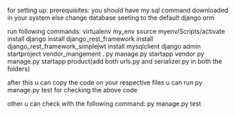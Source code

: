 for setting up:
prerequisites:
 you should have my sql command downloaded in your system else change database seeting to the default django orm

 run following commands:
 virtualenv my_env
 source myenv/Scripts/activate
 install django
 install django_rest_framework
 install django_rest_framework_simplejwt
 install mysqlclient
 django admin startproject vendor_mangement .
 py  manage.py startapp vendor
 py manage.py startapp product(add both urls.py and serializer.py in both the folders)

 after this u can copy the code on your respective files
 u can run py manage.py test for checking the above code

 other u can check with the following command:
 py manage.py test





